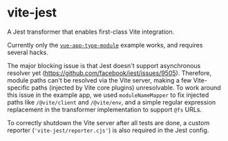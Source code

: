 # vite-jest

A Jest transformer that enables first-class Vite integration.

Currently only the [`vue-app-type-module`](./examples/vue-app-type-module/) example works, and requires several hacks.

The major blocking issue is that Jest doesn't support asynchronous resolver yet (<https://github.com/facebook/jest/issues/9505>).
Therefore, module paths can't be resolved via the Vite server, making a few Vite-specific paths (injected by Vite core plugins) unresolvable.
To work around this issue in the example app, we used `moduleNameMapper` to fix injected paths like `/@vite/client` and `/@vite/env`, and a simple regular expression replacement in the transformer implementation to support `@fs` URLs.

To correctly shutdown the Vite server after all tests are done, a custom reporter (`'vite-jest/reporter.cjs'`) is also required in the Jest config.
